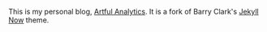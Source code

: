 This is my personal blog, [Artful Analytics](https://seth-dobson.github.io/). It is a fork of Barry Clark's [Jekyll Now](https://github.com/barryclark/jekyll-now) theme.
